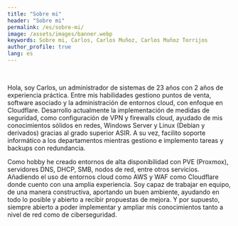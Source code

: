 ```yaml
---
title: "Sobre mi"
header: "Sobre mi"
permalink: /es/sobre-mi/
image: /assets/images/banner.webp
keywords: Sobre mi, Carlos, Carlos Muñoz, Carlos Muñoz Torrijos
author_profile: true
lang: es
---
```

<br>

Hola, soy Carlos, un administrador de sistemas de 23 años con 2 años de experiencia práctica. Entre mis habilidades gestiono puntos de venta, software asociado y la administración de entornos cloud, con enfoque en Cloudflare.
  	Desarrollo actualmente la implementación de medidas de seguridad, como configuración de VPN y firewalls cloud, ayudado de mis conocimientos sólidos en redes, Windows Server y Linux (Debian y derivados) gracias al grado superior ASIR. A su vez, facilito soporte informático a los departamentos mientras gestiono e implemento tareas y backups con redundancia.

Como hobby he creado entornos de alta disponibilidad con PVE (Proxmox), servidores DNS, DHCP, SMB, nodos de red, entre otros servicios. Añadiendo el uso de entornos cloud como AWS y WAF como Cloudflare donde cuento con una amplia experiencia.
Soy capaz de trabajar en equipo, de una manera constructiva, aportando un buen ambiente, ayudando en todo lo posible y abierto a recibir propuestas de mejora. Y por supuesto, siempre abierto a poder implementar y ampliar mis conocimientos tanto a nivel de red como de ciberseguridad. 
